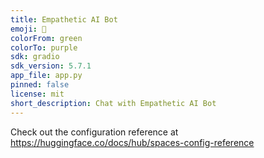 ```yaml
---
title: Empathetic AI Bot
emoji: 🦀
colorFrom: green
colorTo: purple
sdk: gradio
sdk_version: 5.7.1
app_file: app.py
pinned: false
license: mit
short_description: Chat with Empathetic AI Bot
---
```


Check out the configuration reference at https://huggingface.co/docs/hub/spaces-config-reference
